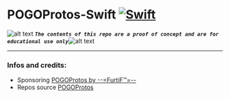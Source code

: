 <!-- define variables -->
[1.1]: http://i.imgur.com/M4fJ65n.png (ATTENTION)

POGOProtos-Swift [![Swift](https://github.com/123FLO321/POGOProtos-Swift/actions/workflows/swift.yml/badge.svg?branch=master)](https://github.com/123FLO321/POGOProtos-Swift/actions)
=========

![alt text][1.1] <strong><em>`The contents of this repo are a proof of concept and are for educational use only`</em></strong>![alt text][1.1]<br/>

---
### Infos and credits:
 - Sponsoring [POGOProtos by --=FurtiF™=--](https://github.com/sponsors/Furtif)
 - Repos source [POGOProtos](https://github.com/Furtif/POGOProtos)


